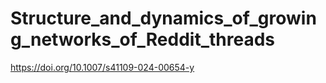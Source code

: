 # Structure_and_dynamics_of_growing_networks_of_Reddit_threads
https://doi.org/10.1007/s41109-024-00654-y
